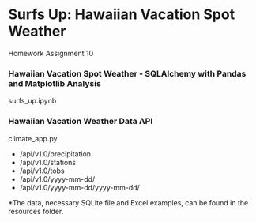 # Surfs Up: Hawaiian Vacation Spot Weather
Homework Assignment 10

### Hawaiian Vacation Spot Weather - SQLAlchemy with Pandas and Matplotlib Analysis
surfs_up.ipynb

### Hawaiian Vacation Weather Data API 
climate_app.py
* /api/v1.0/precipitation
* /api/v1.0/stations
* /api/v1.0/tobs
* /api/v1.0/yyyy-mm-dd/
* /api/v1.0/yyyy-mm-dd/yyyy-mm-dd/

*The data, necessary SQLite file and Excel examples, can be found in the resources folder.

